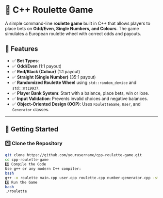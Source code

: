 # 🎰 C++ Roulette Game

A simple command-line **roulette game** built in C++ that allows players to place bets on **Odd/Even, Single Numbers, and Colours**. The game simulates a European roulette wheel with correct odds and payouts.

## 🎯 Features
- ✅ **Bet Types**:
- ✅ **Odd/Even** (1:1 payout)
- ✅ **Red/Black (Colour)** (1:1 payout)
- ✅ **Straight (Single Number)** (35:1 payout)
- ✅ **Randomized Roulette Wheel** using `std::random_device` and `std::mt19937`.
- ✅ **Player Bank System**: Start with a balance, place bets, win or lose.
- ✅ **Input Validation**: Prevents invalid choices and negative balances.
- ✅ **Object-Oriented Design (OOP)**: Uses `RouletteGame`, `User`, and `Generator` classes.

---

## 🚀 Getting Started

### **1️⃣ Clone the Repository**
```bash
git clone https://github.com/yourusername/cpp-roulette-game.git
cd cpp-roulette-game
2️⃣ Compile the Code
Use g++ or any modern C++ compiler:
bash
g++ -o roulette main.cpp user.cpp roulette.cpp number-generator.cpp -std=c++17
3️⃣ Run the Game
bash
./roulette
